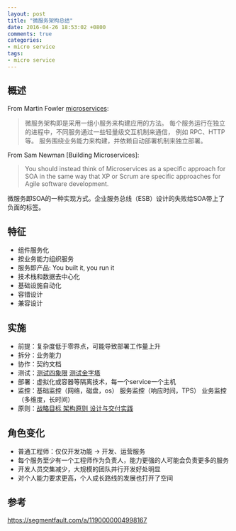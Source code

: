 ```yaml
---
layout: post
title: "微服务架构总结"
date: 2016-04-26 18:53:02 +0800
comments: true
categories:
- micro service
tags:
- micro service
---
```



## 概述

From Martin Fowler [microservices](http://martinfowler.com/articles/microservices.html):

> 微服务架构即是采用一组小服务来构建应用的方法。
> 每个服务运行在独立的进程中，不同服务通过一些轻量级交互机制来通信， 例如 RPC、HTTP 等。
> 服务围绕业务能力来构建，并依赖自动部署机制来独立部署。

From Sam Newman [Building Microservices]:

> You should instead think of Microservices as a specific approach for SOA in  the same way that XP or Scrum are specific approaches for Agile software development.

微服务即SOA的一种实现方式。企业服务总线（ESB）设计的失败给SOA带上了负面的标签。

<!-- more -->

## 特征

* 组件服务化
* 按业务能力组织服务
* 服务即产品: You built it, you run it
* 技术栈和数据去中心化
* 基础设施自动化
* 容错设计
* 兼容设计

## 实施

* 前提：复杂度低于零界点，可能导致部署工作量上升
* 拆分：业务能力
* 协作：契约文档
* 测试：[测试四象限](/attaches/2016/2016-04-26-about-micro-service-architecture/test-dimension.png) [测试金字塔](/attaches/2016/2016-04-26-about-micro-service-architecture/test-triangle.png)
* 部署：虚拟化或容器等隔离技术，每一个service一个主机
* 监控：基础监控（网络，磁盘，os） 服务监控（响应时间，TPS） 业务监控（多维度，长时间）
* 原则：[战略目标 架构原则 设计与交付实践](/attaches/2016/2016-04-26-about-micro-service-architecture/principles.png)

## 角色变化

* 普通工程师：仅仅开发功能 -> 开发、运营服务
* 每个服务至少有一个工程师作为负责人，能力更强的人可能会负责更多的服务
* 开发人员交集减少，大规模的团队并行开发好处明显
* 对个人能力要求更高，个人成长路线的发展也打开了空间

## 参考

https://segmentfault.com/a/1190000004998167

